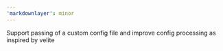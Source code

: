 ```yaml
---
'markdownlayer': minor
---
```


Support passing of a custom config file and improve config processing as inspired by velite
